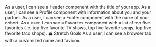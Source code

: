 As a user, I can see a Header component with the title of your app.
As a user, I can see a Profile component with information about you and your partner.
As a user, I can see a Footer component with the name of your cohort.
As a user, I can see a Favorites component with a list of top five favorites (i.e. top five favorite TV shows, top five favorite songs, top five favorite taco shops).
🏔 Stretch Goals
As a user, I can see a browser tab with a customized name and favicon.